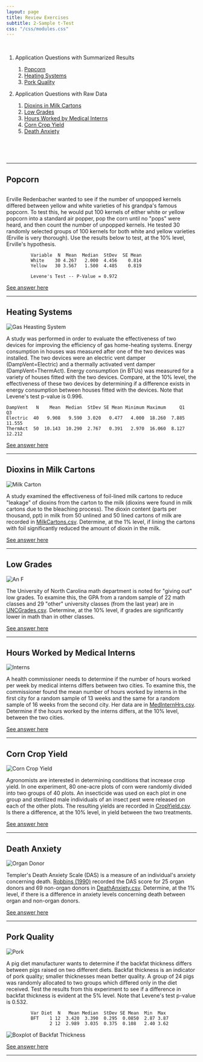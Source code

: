 ```yaml
---
layout: page
title: Review Exercises
subtitle: 2-Sample t-Test
css: "/css/modules.css"
---
```


&nbsp;

1. Application Questions with Summarized Results
    1. [Popcorn](#popcorn)
    1. [Heating Systems](#heating-systems)
    1. [Pork Quality](#pork-quality)

1. Application Questions with Raw Data
    1. [Dioxins in Milk Cartons](#dioxins-in-milk-cartons)
    1. [Low Grades](#low-grades)
    1. [Hours Worked by Medical Interns](#hours-worked-by-medical-interns)
    1. [Corn Crop Yield](#corn-crop-yield)
    1. [Death Anxiety](#death-anxiety)

&nbsp;

&nbsp;

----

## Popcorn
<img src="zimgs/popcorn.jpg" alt="" class="img-right">

Erville Redenbacher wanted to see if the number of unpopped kernels differed between yellow and white varieties of his grandpa's famous popcorn. To test this, he would put 100 kernels of either white or yellow popcorn into a standard air popper, pop the corn until no "pops" were heard, and then count the number of unpopped kernels. He tested 30 randomly selected groups of 100 kernels for both white and yellow varieties (Erville is very thorough). Use the results below to test, at the 10% level, Erville's hypothesis.

```
         Variable  N  Mean  Median  StDev  SE Mean
         White    30 4.267   2.000  4.456    0.814
         Yellow   30 3.567   1.500  4.485    0.819

         Levene's Test -- P-Value = 0.972
```

[See answer here](zRevExAns/2Samplet.html#popcorn)

----

## Heating Systems
<img src="zimgs/gas-heating-system.jpg" alt="Gas Heasting System" class="img-right">

A study was performed in order to evaluate the effectiveness of two devices for improving the efficiency of gas home-heating systems. Energy consumption in houses was measured after one of the two devices was installed. The two devices were an electric vent damper (DampVent=Electric) and a thermally activated vent damper (DampVent=ThermAct). Energy consumption (in BTUs) was measured for a variety of houses fitted with the two devices. Compare, at the 10% level, the effectiveness of these two devices by determining if a difference exists in energy consumption between houses fitted with the devices. Note that Levene's test p-value is 0.996.

```
DampVent   N    Mean  Median  StDev SE Mean Minimum Maximum     Q1     Q3
Electric  40   9.908   9.590  3.020   0.477   4.000  18.260  7.885 11.555
ThermAct  50  10.143  10.290  2.767   0.391   2.970  16.060  8.127 12.212
```

[See answer here](zRevExAns/2Samplet.html#heating-systems)

----
## Dioxins in Milk Cartons
<img src="zimgs/milk-carton.jpg" alt="Milk Carton" class="img-right">

A study examined the effectiveness of foil-lined milk cartons to reduce "leakage" of dioxins from the carton to the milk (dioxins were found in milk cartons due to the bleaching process). The dioxin content (parts per thousand, ppt) in milk from 50 unlined and 50 lined cartons of milk are recorded in [MilkCartons.csv](https://raw.githubusercontent.com/droglenc/NCData/master/MilkCartons.csv). Determine, at the 1% level, if lining the cartons with foil significantly reduced the amount of dioxin in the milk.

[See answer here](zRevExAns/2Samplet.html#dioxins-in-milk-cartons)

----

## Low Grades
<img src="zimgs/F-grade.jpg" alt="An F" class="img-right">

The University of North Carolina math department is noted for "giving out" low grades. To examine this, the GPA from a random sample of 22 math classes and 29 "other" university classes (from the last year) are in [UNCGrades.csv](https://raw.githubusercontent.com/droglenc/NCData/master/UNCgrades.csv). Determine, at the 10% level, if grades are significantly lower in math than in other classes.

[See answer here](zRevExAns/2Samplet.html#low-grades)

----

## Hours Worked by Medical Interns
<img src="zimgs/interns.jpg" alt="Interns" class="img-right">

A health commissioner needs to determine if the number of hours worked per week by medical interns differs between two cities. To examine this, the commissioner found the mean number of hours worked by interns in the first city for a random sample of 13 weeks and the same for a random sample of 16 weeks from the second city. Her data are in [MedInternHrs.csv](https://sites.google.com/site/ncstats/data/MedInternHrs.csv). Determine if the hours worked by the interns differs, at the 10% level, between the two cities.

[See answer here](zRevExAns/2Samplet.html#hours-worked-by-medical-interns)

----

## Corn Crop Yield
<img src="zimgs/corn-crop-yield.jpg" alt="Corn Crop Yield" class="img-right">

Agronomists are interested in determining conditions that increase crop yield. In one experiment, 80 one-acre plots of corn were randomly divided into two groups of 40 plots. An insecticide was used on each plot in one group and sterilized male individuals of an insect pest were released on each of the other plots. The resulting yields are recorded in [CropYield.csv](https://raw.githubusercontent.com/droglenc/NCData/master/CropYield.csv). Is there a difference, at the 10% level, in yield between the two treatments.

[See answer here](zRevExAns/2Samplet.html#corn-crop-yield)

----

## Death Anxiety
<img src="zimgs/organ-donor.png" alt="Organ Donor" class="img-right">

Templer's Death Anxiety Scale (DAS) is a measure of an individual's anxiety concerning death. [Robbins (1990)](http://www.tandfonline.com/doi/abs/10.1080/07481189008252363) recorded the DAS score for 25 organ donors and 69 non-organ donors in [DeathAnxiety.csv](https://raw.githubusercontent.com/droglenc/NCData/master/DeathAnxiety.csv). Determine, at the 1% level, if there is a difference in anxiety levels concerning death between organ and non-organ donors.

[See answer here](zRevExAns/2Samplet.html#death-anxiety)

----

## Pork Quality
<img src="zimgs/pork-stamp.jpg" alt="Pork" class="img-right">

A pig diet manufacturer wants to determine if the backfat thickness differs between pigs raised on two different diets. Backfat thickness is an indicator of pork quality; smaller thicknesses mean better quality. A group of 24 pigs was randomly allocated to two groups which differed only in the diet received. Test the results from this experiment to see if a difference in backfat thickness is evident at the 5% level. Note that Levene's test p-value is 0.532.

```
         Var Diet  N   Mean Median  StDev SE Mean  Min  Max
         BFT    1 12  3.420  3.390  0.295  0.0850  2.87 3.87
                2 12  2.989  3.035  0.375  0.108   2.40 3.62
```


<img src="zimgs/t2pigbft.png" alt="Boxplot of Backfat Thickness">


[See answer here](zRevExAns/2Samplet.html#pork-quality)

----


